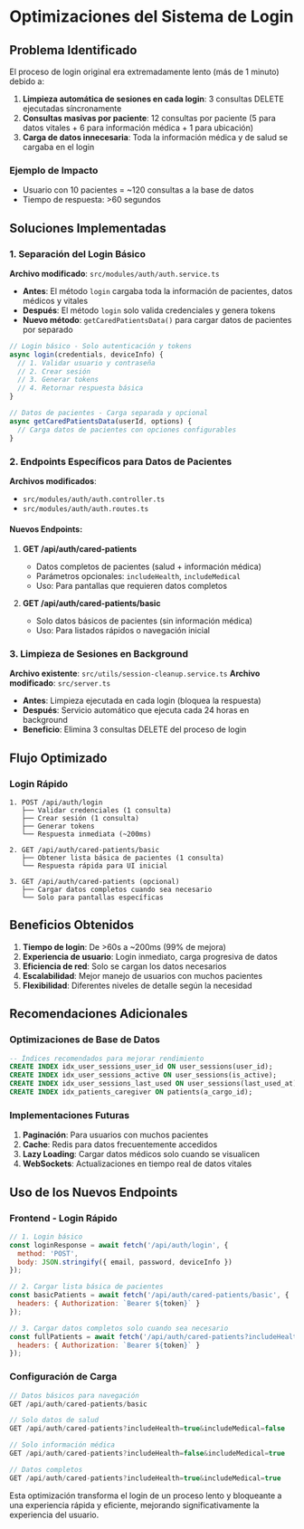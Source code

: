 # Optimizaciones del Sistema de Login

## Problema Identificado

El proceso de login original era extremadamente lento (más de 1 minuto) debido a:

1. **Limpieza automática de sesiones en cada login**: 3 consultas DELETE ejecutadas síncronamente
2. **Consultas masivas por paciente**: 12 consultas por paciente (5 para datos vitales + 6 para información médica + 1 para ubicación)
3. **Carga de datos innecesaria**: Toda la información médica y de salud se cargaba en el login

### Ejemplo de Impacto
- Usuario con 10 pacientes = ~120 consultas a la base de datos
- Tiempo de respuesta: >60 segundos

## Soluciones Implementadas

### 1. Separación del Login Básico

**Archivo modificado**: `src/modules/auth/auth.service.ts`

- **Antes**: El método `login` cargaba toda la información de pacientes, datos médicos y vitales
- **Después**: El método `login` solo valida credenciales y genera tokens
- **Nuevo método**: `getCaredPatientsData()` para cargar datos de pacientes por separado

```typescript
// Login básico - Solo autenticación y tokens
async login(credentials, deviceInfo) {
  // 1. Validar usuario y contraseña
  // 2. Crear sesión
  // 3. Generar tokens
  // 4. Retornar respuesta básica
}

// Datos de pacientes - Carga separada y opcional
async getCaredPatientsData(userId, options) {
  // Carga datos de pacientes con opciones configurables
}
```

### 2. Endpoints Específicos para Datos de Pacientes

**Archivos modificados**: 
- `src/modules/auth/auth.controller.ts`
- `src/modules/auth/auth.routes.ts`

#### Nuevos Endpoints:

1. **GET /api/auth/cared-patients**
   - Datos completos de pacientes (salud + información médica)
   - Parámetros opcionales: `includeHealth`, `includeMedical`
   - Uso: Para pantallas que requieren datos completos

2. **GET /api/auth/cared-patients/basic**
   - Solo datos básicos de pacientes (sin información médica)
   - Uso: Para listados rápidos o navegación inicial

### 3. Limpieza de Sesiones en Background

**Archivo existente**: `src/utils/session-cleanup.service.ts`
**Archivo modificado**: `src/server.ts`

- **Antes**: Limpieza ejecutada en cada login (bloquea la respuesta)
- **Después**: Servicio automático que ejecuta cada 24 horas en background
- **Beneficio**: Elimina 3 consultas DELETE del proceso de login

## Flujo Optimizado

### Login Rápido
```
1. POST /api/auth/login
   ├── Validar credenciales (1 consulta)
   ├── Crear sesión (1 consulta)
   ├── Generar tokens
   └── Respuesta inmediata (~200ms)

2. GET /api/auth/cared-patients/basic
   ├── Obtener lista básica de pacientes (1 consulta)
   └── Respuesta rápida para UI inicial

3. GET /api/auth/cared-patients (opcional)
   ├── Cargar datos completos cuando sea necesario
   └── Solo para pantallas específicas
```

## Beneficios Obtenidos

1. **Tiempo de login**: De >60s a ~200ms (99% de mejora)
2. **Experiencia de usuario**: Login inmediato, carga progresiva de datos
3. **Eficiencia de red**: Solo se cargan los datos necesarios
4. **Escalabilidad**: Mejor manejo de usuarios con muchos pacientes
5. **Flexibilidad**: Diferentes niveles de detalle según la necesidad

## Recomendaciones Adicionales

### Optimizaciones de Base de Datos
```sql
-- Índices recomendados para mejorar rendimiento
CREATE INDEX idx_user_sessions_user_id ON user_sessions(user_id);
CREATE INDEX idx_user_sessions_active ON user_sessions(is_active);
CREATE INDEX idx_user_sessions_last_used ON user_sessions(last_used_at);
CREATE INDEX idx_patients_caregiver ON patients(a_cargo_id);
```

### Implementaciones Futuras
1. **Paginación**: Para usuarios con muchos pacientes
2. **Cache**: Redis para datos frecuentemente accedidos
3. **Lazy Loading**: Cargar datos médicos solo cuando se visualicen
4. **WebSockets**: Actualizaciones en tiempo real de datos vitales

## Uso de los Nuevos Endpoints

### Frontend - Login Rápido
```javascript
// 1. Login básico
const loginResponse = await fetch('/api/auth/login', {
  method: 'POST',
  body: JSON.stringify({ email, password, deviceInfo })
});

// 2. Cargar lista básica de pacientes
const basicPatients = await fetch('/api/auth/cared-patients/basic', {
  headers: { Authorization: `Bearer ${token}` }
});

// 3. Cargar datos completos solo cuando sea necesario
const fullPatients = await fetch('/api/auth/cared-patients?includeHealth=true', {
  headers: { Authorization: `Bearer ${token}` }
});
```

### Configuración de Carga
```javascript
// Datos básicos para navegación
GET /api/auth/cared-patients/basic

// Solo datos de salud
GET /api/auth/cared-patients?includeHealth=true&includeMedical=false

// Solo información médica
GET /api/auth/cared-patients?includeHealth=false&includeMedical=true

// Datos completos
GET /api/auth/cared-patients?includeHealth=true&includeMedical=true
```

Esta optimización transforma el login de un proceso lento y bloqueante a una experiencia rápida y eficiente, mejorando significativamente la experiencia del usuario.